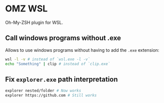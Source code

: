 # OMZ WSL

Oh-My-ZSH plugin for WSL.

## Call windows programs without .exe

Allows to use windows programs without having to add the `.exe` extension:

```zsh
wsl -l -v # instead of `wsl.exe -l -v`
echo "Something" | clip # instead of `clip.exe`
```

## Fix `explorer.exe` path interpretation

```zsh
explorer nested/folder # Now works
explorer https://github.com # Still works
```
